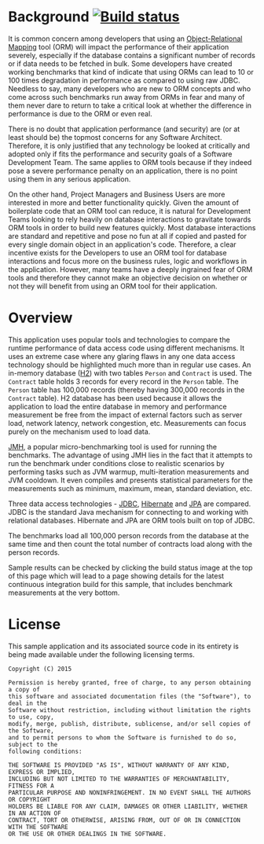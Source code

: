 # Background [![Build status](https://drone.io/github.com/manish-in-java/jpa-hibernate-jdbc/status.png)](https://drone.io/github.com/manish-in-java/jpa-hibernate-jdbc/latest)
It is common concern among developers that using an
[Object-Relational Mapping](https://en.wikipedia.org/wiki/Object-relational_mapping)
tool (ORM) will impact the performance of their application severely, especially
if the database contains a significant number of records or if data needs to be
fetched in bulk.  Some developers have created working benchmarks that kind of
indicate that using ORMs can lead to 10 or 100 times degradation in performance
as compared to using raw JDBC.  Needless to say, many developers who are new to
ORM concepts and who come across such benchmarks run away from ORMs in fear and
many of them never dare to return to take a critical look at whether the difference
in performance is due to the ORM or even real.

There is no doubt that application performance (and security) are (or at least should
be) the topmost concerns for any Software Architect.  Therefore, it is only justified
that any technology be looked at critically and adopted only if fits the performance
and security goals of a Software Development Team.  The same applies to ORM tools
because if they indeed pose a severe performance penalty on an application, there is
no point using them in any serious application.

On the other hand, Project Managers and Business Users are more interested in more
and better functionality quickly.  Given the amount of boilerplate code that an ORM
tool can reduce, it is natural for Development Teams looking to rely heavily on database
interactions to gravitate towards ORM tools in order to build new features quickly.
Most database interactions are standard and repetitive and pose no fun at all if copied
and pasted for every single domain object in an application's code.  Therefore, a clear
incentive exists for the Developers to use an ORM tool for database interactions and
focus more on the business rules, logic and workflows in the application.  However, many
teams have a deeply ingrained fear of ORM tools and therefore they cannot make an
objective decision on whether or not they will benefit from using an ORM tool for their
application.

# Overview
This application uses popular tools and technologies to compare the runtime performance
of data access code using different mechanisms.  It uses an extreme case where any
glaring flaws in any one data access technology should be highlighted much more than in
regular use cases.  An in-memory database ([H2](http://www.h2database.com)) with two
tables `Person` and `Contract` is used.  The `Contract` table holds 3 records for every
record in the `Person` table.  The `Person` table has 100,000 records (thereby having
300,000 records in the `Contract` table).  H2 database has been used because it allows
the application to load the entire database in memory and performance measurement
be free from the impact of external factors such as server load, network latency, network
congestion, etc.  Measurements can focus purely on the mechanism used to load data.

[JMH](http://openjdk.java.net/projects/code-tools/jmh/), a popular micro-benchmarking
tool is used for running the benchmarks.  The advantage of using JMH lies in the fact
that it attempts to run the benchmark under conditions close to realistic scenarios by
performing tasks such as JVM warmup, multi-iteration measurements and JVM cooldown.  It
even compiles and presents statistical parameters for the measurements such as minimum,
maximum, mean, standard deviation, etc.

Three data access technologies - [JDBC](https://en.wikipedia.org/wiki/Java_Database_Connectivity),
[Hibernate](https://en.wikipedia.org/wiki/Hibernate_(Java)) and
[JPA](https://en.wikipedia.org/wiki/Java_Persistence_API) are compared.  JDBC is the
standard Java mechanism for connecting to and working with relational databases.
Hibernate and JPA are ORM tools built on top of JDBC.

The benchmarks load all 100,000 person records from the database at the same time and
then count the total number of contracts load along with the person records.

Sample results can be checked by clicking the build status image at the top of this
page which will lead to a page showing details for the latest continuous integration build
for this sample, that includes benchmark measurements at the very bottom.

# License
This sample application and its associated source code in its entirety is being made
available under the following licensing terms.

    Copyright (C) 2015

    Permission is hereby granted, free of charge, to any person obtaining a copy of
    this software and associated documentation files (the "Software"), to deal in the
    Software without restriction, including without limitation the rights to use, copy,
    modify, merge, publish, distribute, sublicense, and/or sell copies of the Software,
    and to permit persons to whom the Software is furnished to do so, subject to the
    following conditions:

    THE SOFTWARE IS PROVIDED "AS IS", WITHOUT WARRANTY OF ANY KIND, EXPRESS OR IMPLIED,
    INCLUDING BUT NOT LIMITED TO THE WARRANTIES OF MERCHANTABILITY, FITNESS FOR A
    PARTICULAR PURPOSE AND NONINFRINGEMENT. IN NO EVENT SHALL THE AUTHORS OR COPYRIGHT
    HOLDERS BE LIABLE FOR ANY CLAIM, DAMAGES OR OTHER LIABILITY, WHETHER IN AN ACTION OF
    CONTRACT, TORT OR OTHERWISE, ARISING FROM, OUT OF OR IN CONNECTION WITH THE SOFTWARE
    OR THE USE OR OTHER DEALINGS IN THE SOFTWARE.
